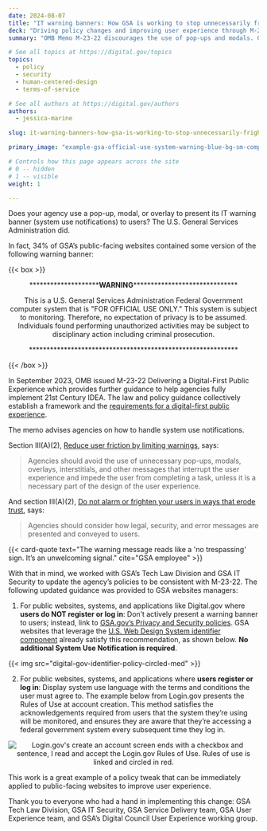 ```yaml
---
date: 2024-08-07
title: "IT warning banners: How GSA is working to stop unnecessarily frightening users"
deck: "Driving policy changes and improving user experience through M-23-22"
summary: "OMB Memo M-23-22 discourages the use of pop-ups and modals. GSA IT updated security policies so IT warning banners are presented less intrusively to users."

# See all topics at https://digital.gov/topics
topics:
  - policy
  - security
  - human-centered-design
  - terms-of-service

# See all authors at https://digital.gov/authors
authors:
  - jessica-marine

slug: it-warning-banners-how-gsa-is-working-to-stop-unnecessarily-frightening-users

primary_image: "example-gsa-official-use-system-warning-blue-bg-sm-comp"

# Controls how this page appears across the site
# 0 -- hidden
# 1 -- visible
weight: 1

---
```

Does your agency use a pop-up, modal, or overlay to present its IT warning banner (system use notifications) to users? The U.S. General Services Administration did.

In fact, 34% of GSA’s public-facing websites contained some version of the following warning banner: 

{{< box >}}
<center>&#42;&#42;&#42;&#42;&#42;&#42;&#42;&#42;&#42;&#42;&#42;&#42;&#42;&#42;&#42;&#42;&#42;&#42;&#42;&#42;<strong>WARNING</strong>&#42;&#42;&#42;&#42;&#42;&#42;&#42;&#42;&#42;&#42;&#42;&#42;&#42;&#42;&#42;&#42;&#42;&#42;&#42;&#42;&#42;&#42;&#42;&#42;&#42;&#42;&#42;&#42;&#42;&#42;

This is a U.S. General Services Administration Federal Government computer system that is "FOR OFFICIAL USE ONLY." This system is subject to monitoring. Therefore, no expectation of privacy is to be assumed. Individuals found performing unauthorized activities may be subject to disciplinary action including criminal prosecution.

&#42;&#42;&#42;&#42;&#42;&#42;&#42;&#42;&#42;&#42;&#42;&#42;&#42;&#42;&#42;&#42;&#42;&#42;&#42;&#42;&#42;&#42;&#42;&#42;&#42;&#42;&#42;&#42;&#42;&#42;&#42;&#42;&#42;&#42;&#42;&#42;&#42;&#42;&#42;&#42;&#42;&#42;&#42;&#42;&#42;&#42;&#42;&#42;&#42;&#42;&#42;&#42;&#42;&#42;&#42;&#42;&#42;&#42;&#42;&#42;</center>
{{< /box >}}

In September 2023, OMB issued M-23-22 Delivering a Digital-First Public Experience which provides further guidance to help agencies fully implement 21st Century IDEA. The law and policy guidance collectively establish a framework and the [requirements for a digital-first public experience](https://digital.gov/resources/delivering-digital-first-public-experience/).

The memo advises agencies on how to handle system use notifications.

Section III(A)(2), [Reduce user friction by limiting warnings](https://www.whitehouse.gov/omb/management/ofcio/delivering-a-digital-first-public-experience/#IIIA:~:text=Reduce%20user%20friction%20by%20limiting%20warnings%3A), says:

> Agencies should avoid the use of unnecessary pop-ups, modals, overlays, interstitials, and other messages that interrupt the user experience and impede the user from completing a task, unless it is a necessary part of the design of the user experience.

And section III(A)(2), [Do not alarm or frighten your users in ways that erode trust](https://www.whitehouse.gov/omb/management/ofcio/delivering-a-digital-first-public-experience/#IIIA:~:text=Do%20not%20alarm%20or%20frighten%20your%20users%20in%20ways%20that%20erode%20trust), says:

> Agencies should consider how legal, security, and error messages are presented and conveyed to users.

{{< card-quote text="The warning message reads like a 'no trespassing' sign. It’s an unwelcoming signal." cite="GSA employee" >}}

With that in mind, we worked with GSA’s Tech Law Division and GSA IT Security to update the agency’s policies to be consistent with M-23-22. The following updated guidance was provided to GSA websites managers:

1. For public websites, systems, and applications like Digital.gov where **users do NOT register or log in**: Don’t actively present a warning banner to users; instead, link to [GSA.gov’s Privacy and Security policies](https://www.gsa.gov/website-information/website-policies#privacy). GSA websites that leverage the [U.S. Web Design System identifier component](https://www.gsa.gov/website-information/website-policies#privacy) already satisfy this recommendation, as shown below. **No additional System Use Notification is required**.

{{< img src="digital-gov-identifier-policy-circled-med" >}}

2. For public websites, systems, and applications where **users register or log in**: Display system use language with the terms and conditions the user must agree to. The example below from Login.gov presents the Rules of Use at account creation. This method satisfies the acknowledgements required from users that the system they’re using will be monitored, and ensures they are aware that they’re accessing a federal government system every subsequent time they log in.

<div style="text-align:center;"><img src="https://s3.amazonaws.com/digitalgov/rules-of-use-login-gov.png" alt="Login.gov's create an account screen ends with a checkbox and sentence, I read and accept the Login.gov Rules of Use. Rules of use is linked and circled in red."></div>

This work is a great example of a policy tweak that can be immediately applied to public-facing websites to improve user experience.

Thank you to everyone who had a hand in implementing this change: GSA Tech Law Division, GSA IT Security, GSA Service Delivery team, GSA User Experience team, and GSA’s Digital Council User Experience working group.
